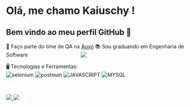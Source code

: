 # Olá, me chamo Kaiuschy !  
## Bem vindo ao meu perfil GitHub 👋

🔭 Faço parte do time de QA na <a href="https://www.auvo.com/" rel="nofollow">Auvo</a>
📚 Sou graduando em Engenharia de Software
<img width="300px" align="right" src="https://lh3.googleusercontent.com/pw/AJFCJaXCZ0JclhvENX1uRnkmH2wRCrsGc2s-QcCMtGac-NK8iWzj_umejsZinrlaV6IE8GAKzP9-UoarPqvk2vsLgfXOJeselXC7cFCyrU6dWS52buz3wk-QwW3h4pNIqctgh2ccM88Hots1q28CidUkn_HjntKRwE2ZBLqolkDT7R7Zsi6BTiBFd9oaq04UzqhYzY7Wtlab-w0-udvMAda0UWgL8Lmx3BVkmjNtKL-OMuG4wn8qQsvBieHXjMf-cP8eEq-2W29d9RZPcpNmPwBp22f28XVRZyZAunr0AjcnhLJaQKhXYux7jhd-hRPi3IYJ7pI_QCPchGnKXHRQwC7bEYFQtitcIfuU34iDZPjyzGQICQcjkrcYIbjdI-B_F5Gdd3M1Y4dTXajEWeBXkyBSWfFqS3gwsFm6Zl6b5EDb9LcgcJQ88YY4qLg5UKmSDivXlSJSLPYzqNtXNiFvzucoJtuo7NxIioVvo6nczsmjcBtrrerqICf0eJb5vOs5xE3eGto1dX1LQnCTOc9HN-zBWqRAsy4ryNFitwaawaXfuFIC2yTBDZY0v-eMUTpA5fz5a6CNZ9vvIp6KNW-dV8pgTb-PXMRg0zrSyxoVCnmss5J57SCVylG3O_C5KIQX-PPaR6kV-q-UZy1ROeNEbnr6mU9iLUZUol8HwCPg9qgRaj6qE4nunlJM0pzhV_u0DwXct3SfMbj12eNNJTNP9QkJPWlCb1B_RFXeeBZXHIGebsEbA93qklNB7013QgyCm27R6JuR1a8wKSuhmb0swL9ZEOo4EOp8VxzTzOnT8XKyDk8EQxcEkXJPxj3Ij-70mx__zgJSBD3_3KqTeyaqkTS6GaJtxhtoStdZ4E3SKI3ngyKdvpz53Zd-J30HaTQ4wsXgsKfRUyY1C1iqUvv-pAGpR_o=w669-h1004-s-no?authuser=0" data-canonical-src="https://i.ibb.co/zbTM5w7/photo-2021-12-23-11-04-06-removebg-preview-1.png" style="max-width: 100%;">

🖥️ Tecnologias e Ferramentas:<br>
<img src="https://raw.githubusercontent.com/detain/svg-logos/780f25886640cef088af994181646db2f6b1a3f8/svg/selenium-logo.svg" alt="selenium" width="40" height="40" style="max-width: 100%;">
<img src="https://camo.githubusercontent.com/93b32389bf746009ca2370de7fe06c3b5146f4c99d99df65994f9ced0ba41685/68747470733a2f2f7777772e766563746f726c6f676f2e7a6f6e652f6c6f676f732f676574706f73746d616e2f676574706f73746d616e2d69636f6e2e737667" alt="postman" width="40" height="40" data-canonical-src="https://www.vectorlogo.zone/logos/getpostman/getpostman-icon.svg" style="max-width: 100%;">
<img width="40px" src="https://camo.githubusercontent.com/442c452cb73752bb1914ce03fce2017056d651a2099696b8594ddf5ccc74825e/68747470733a2f2f63646e2e6a7364656c6976722e6e65742f67682f64657669636f6e732f64657669636f6e2f69636f6e732f6a6176617363726970742f6a6176617363726970742d6f726967696e616c2e737667" title="JAVASCRIPT" data-canonical-src="https://cdn.jsdelivr.net/gh/devicons/devicon/icons/javascript/javascript-original.svg" style="max-width: 100%;">
<img width="40px" src="https://camo.githubusercontent.com/2582ec2237a3a1fbd34e9b57332b72be27a7facb32abe7c2335e5f86e5f457a8/68747470733a2f2f63646e2e6a7364656c6976722e6e65742f67682f64657669636f6e732f64657669636f6e2f69636f6e732f6d7973716c2f6d7973716c2d6f726967696e616c2e737667" title="MYSQL" data-canonical-src="https://cdn.jsdelivr.net/gh/devicons/devicon/icons/mysql/mysql-original.svg" style="max-width: 100%;"><br>


<a href="https://www.instagram.com/kaiuschy" rel="nofollow"><img align="left" alt="Instagram" width="22px" src="https://github.com/Aakarsh-B/trying-repos/raw/master/insta.svg" style="max-width: 100%;">
</a>
<a href="https://www.linkedin.com/in/kaiuschyneves" rel="nofollow"><img align="left" alt="LinkedIn" width="22px" src="https://github.com/Aakarsh-B/trying-repos/raw/master/linkedin.svg" style="max-width: 100%;">
</a><br>

          
          

 <div>
<a href="https://github.com/seu-usuário-aqui">
<img height="180em" src="https://github-readme-stats.vercel.app/api/top-langs/?username=kaiuschy&layout=compact&langs_count=7&theme=dracula"/>
<img height="180em" src="https://github-readme-stats.vercel.app/api?username=kaiuschy&show_icons=true&theme=dracula&include_all_commits=true&count_private=true"/>
</div>
<!--
**Kaiuschy/Kaiuschy** is a ✨ _special_ ✨ repository because its `README.md` (this file) appears on your GitHub profile.

Here are some ideas to get you started:

- 🔭 I’m currently working on ...
- 🌱 I’m currently learning ...
- 👯 I’m looking to collaborate on ...
- 🤔 I’m looking for help with ...
- 💬 Ask me about ...
- 📫 How to reach me: ...
- 😄 Pronouns: ...
- ⚡ Fun fact: ...
-->
